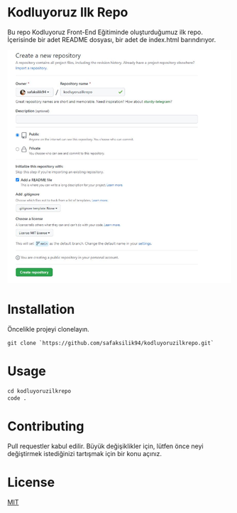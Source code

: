 # Kodluyoruz Ilk Repo

Bu repo Kodluyoruz Front-End Eğitiminde oluşturduğumuz ilk repo. İçerisinde bir adet README dosyası, bir adet de index.html barındırıyor.


![Project resmi](img/ilkrepo.JPG)

# Installation

Öncelikle projeyi clonelayın.
```
git clone `https://github.com/safaksilik94/kodluyoruzilkrepo.git`
```

# Usage

``` 
cd kodluyoruzilkrepo 
code . 
```

# Contributing

Pull requestler kabul edilir. Büyük değişiklikler için, lütfen önce neyi değiştirmek istediğinizi tartışmak için bir konu açınız.

# License

[MIT](https://choosealicense.com/licenses/mit/)